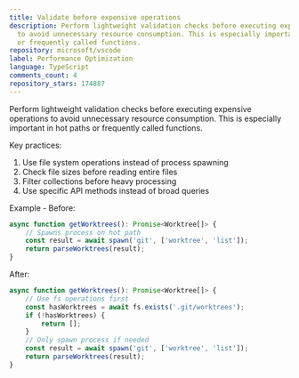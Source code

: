 ```yaml
---
title: Validate before expensive operations
description: Perform lightweight validation checks before executing expensive operations
  to avoid unnecessary resource consumption. This is especially important in hot paths
  or frequently called functions.
repository: microsoft/vscode
label: Performance Optimization
language: TypeScript
comments_count: 4
repository_stars: 174887
---
```


Perform lightweight validation checks before executing expensive operations to avoid unnecessary resource consumption. This is especially important in hot paths or frequently called functions.

Key practices:
1. Use file system operations instead of process spawning
2. Check file sizes before reading entire files
3. Filter collections before heavy processing
4. Use specific API methods instead of broad queries

Example - Before:
```typescript
async function getWorktrees(): Promise<Worktree[]> {
    // Spawns process on hot path
    const result = await spawn('git', ['worktree', 'list']);
    return parseWorktrees(result);
}
```

After:
```typescript
async function getWorktrees(): Promise<Worktree[]> {
    // Use fs operations first
    const hasWorktrees = await fs.exists('.git/worktrees');
    if (!hasWorktrees) {
        return [];
    }
    // Only spawn process if needed
    const result = await spawn('git', ['worktree', 'list']);
    return parseWorktrees(result);
}
```